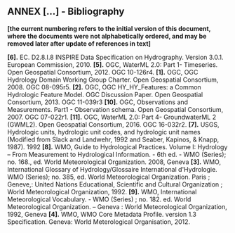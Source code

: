 ## ANNEX […] - Bibliography 

**[the current numbering refers to the initial version of this document, where the documents were not alphabetically ordered, and may be removed later after update of references in text]**

**[6].** EC. D2.8.I.8 INSPIRE Data Specification on Hydrography. Version 3.0.1. European Commission, 2010.
**[5].** OGC, WaterML 2.0: Part 1- Timeseries. Open Geospatial Consortium, 2012. OGC 10-126r4.
**[1].** OGC, OGC Hydrology Domain Working Group Charter. Open Geospatial Consortium, 2008. OGC 08-095r5.
**[2].** OGC, OGC HY_HY_Features: a Common Hydrologic Feature Model. OGC Discussion Paper. Open Geospatial Consortium, 2013. OGC 11-039r3
**[10].** OGC, Observations and Measurements. Part1 - Observation schema. Open Geospatial Consortium, 2007. OGC 07-022r1.
**[11].** OGC, WaterML 2.0: Part 4- GroundwaterML 2 (GWML2). Open Geospatial Consortium, 2016. OGC 16-032r2.
**[7].** USGS, Hydrologic units, hydrologic unit codes, and hydrologic unit names (Modified from Slack and Landwehr, 1992 and Seaber, Kapinos, & Knapp, 1987). 1992
**[8].** WMO, Guide to Hydrological Practices. Volume I: Hydrology – From Measurement to Hydrological Information. - 6th ed. - WMO (Series); no. 168., ed. World Meteorological Organization. 2008, Geneva
**[3].** WMO, International Glossary of Hydrology/Glossaire International d'Hydrologie. WMO (Series); no. 385, ed. World Meteorological Organization. Paris ; Geneve,: United Nations Educational, Scientific and Cultural Organization ; World Meteorological Organization, 1992.
**[9].** WMO, International Meteorological Vocabulary. - WMO (Series) ; no. 182.  ed. World Meteorological Organization. – Geneva : World Meteorological Organization, 1992, Geneva
**[4].** WMO, WMO Core Metadata Profile. version 1.3 Specification. Geneva: World Meterological Organisation, 2012.


